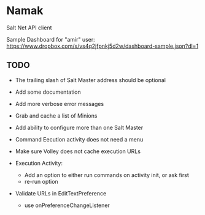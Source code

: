 # Namak
Salt Net API client

Sample Dashboard for "amir" user: https://www.dropbox.com/s/vs4q2jfpnkj5d2w/dashboard-sample.json?dl=1

## TODO
- The trailing slash of Salt Master address should be optional
- Add some documentation
- Add more verbose error messages
- Grab and cache a list of Minions
- Add ability to configure more than one Salt Master
- Command Eecution activity does not need a menu
- Make sure Volley does not cache execution URLs
- Execution Activity:
    - Add an option to either run commands on activity init, or ask first
    - re-run option

- Validate URLs in EditTextPreference
    - use onPreferenceChangeListener
